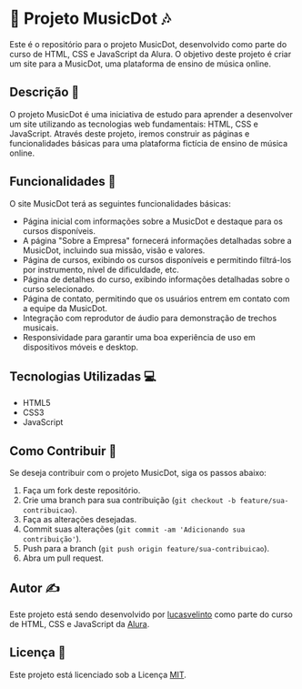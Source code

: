 # 🎵 Projeto MusicDot 🎶

Este é o repositório para o projeto MusicDot, desenvolvido como parte do curso de HTML, CSS e JavaScript da Alura. O objetivo deste projeto é criar um site para a MusicDot, uma plataforma de ensino de música online.

## Descrição 🎸

O projeto MusicDot é uma iniciativa de estudo para aprender a desenvolver um site utilizando as tecnologias web fundamentais: HTML, CSS e JavaScript. Através deste projeto, iremos construir as páginas e funcionalidades básicas para uma plataforma fictícia de ensino de música online.

## Funcionalidades 🎹

O site MusicDot terá as seguintes funcionalidades básicas:

- Página inicial com informações sobre a MusicDot e destaque para os cursos disponíveis.
- A página "Sobre a Empresa" fornecerá informações detalhadas sobre a MusicDot, incluindo sua missão, visão e valores.
- Página de cursos, exibindo os cursos disponíveis e permitindo filtrá-los por instrumento, nível de dificuldade, etc.
- Página de detalhes do curso, exibindo informações detalhadas sobre o curso selecionado.
- Página de contato, permitindo que os usuários entrem em contato com a equipe da MusicDot.
- Integração com reprodutor de áudio para demonstração de trechos musicais.
- Responsividade para garantir uma boa experiência de uso em dispositivos móveis e desktop.

## Tecnologias Utilizadas 💻

- HTML5
- CSS3
- JavaScript

## Como Contribuir 🚀

Se deseja contribuir com o projeto MusicDot, siga os passos abaixo:

1. Faça um fork deste repositório.
2. Crie uma branch para sua contribuição (`git checkout -b feature/sua-contribuicao`).
3. Faça as alterações desejadas.
4. Commit suas alterações (`git commit -am 'Adicionando sua contribuição'`).
5. Push para a branch (`git push origin feature/sua-contribuicao`).
6. Abra um pull request.

## Autor ✍️

Este projeto está sendo desenvolvido por [lucasvelinto](https://github.com/lucasvfelinto) como parte do curso de HTML, CSS e JavaScript da [Alura](https://www.alura.com.br/).

## Licença 📄

Este projeto está licenciado sob a Licença [MIT](https://opensource.org/licenses/MIT).
